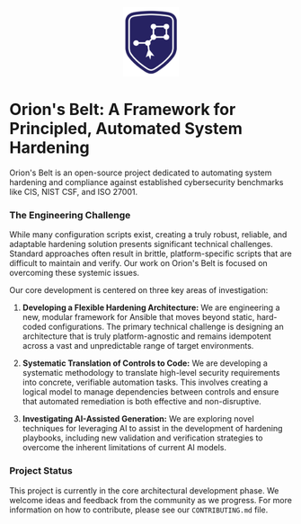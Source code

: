 <!-- PROJECT LOGO -->
<p align="center">
  <a href="https://github.com/Expiscor-Group-Ltd/orions-belt">
   <img src="https://github.com/Expiscor-Group-Ltd/orions-belt/blob/main/images/OB-logo-blue.png" alt="Orion's Belt Logo" width="100">
  </a>
</p>


# Orion's Belt: A Framework for Principled, Automated System Hardening

Orion's Belt is an open-source project dedicated to automating system hardening and compliance against established cybersecurity benchmarks like CIS, NIST CSF, and ISO 27001.

### The Engineering Challenge

While many configuration scripts exist, creating a truly robust, reliable, and adaptable hardening solution presents significant technical challenges. Standard approaches often result in brittle, platform-specific scripts that are difficult to maintain and verify. Our work on Orion's Belt is focused on overcoming these systemic issues.

Our core development is centered on three key areas of investigation:

1.  **Developing a Flexible Hardening Architecture:** We are engineering a new, modular framework for Ansible that moves beyond static, hard-coded configurations. The primary technical challenge is designing an architecture that is truly platform-agnostic and remains idempotent across a vast and unpredictable range of target environments.

2.  **Systematic Translation of Controls to Code:** We are developing a systematic methodology to translate high-level security requirements into concrete, verifiable automation tasks. This involves creating a logical model to manage dependencies between controls and ensure that automated remediation is both effective and non-disruptive.

3.  **Investigating AI-Assisted Generation:** We are exploring novel techniques for leveraging AI to assist in the development of hardening playbooks, including new validation and verification strategies to overcome the inherent limitations of current AI models.

### Project Status

This project is currently in the core architectural development phase. We welcome ideas and feedback from the community as we progress. For more information on how to contribute, please see our `CONTRIBUTING.md` file.